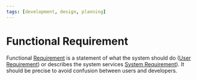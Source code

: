 ```yaml
---
tags: [development, design, planning]
---
```


# Functional Requirement

Functional [Requirement](202303251303.md) is a statement of what the system
should do ([User Requirement](202303251328.md)) or describes the system services
[System Requirement](202303251324.md)). It should be precise to avoid confusion
between users and developers.
